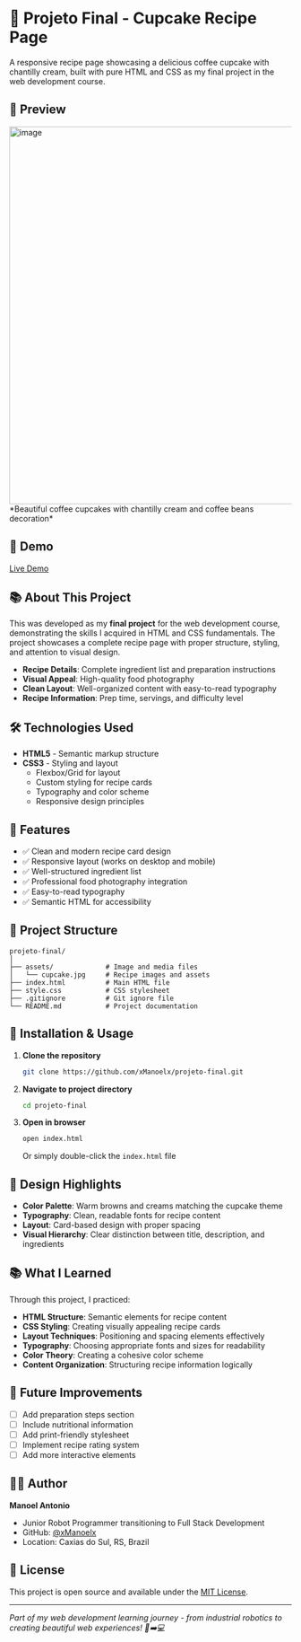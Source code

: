 # 🧁 Projeto Final - Cupcake Recipe Page

A responsive recipe page showcasing a delicious coffee cupcake with chantilly cream, built with pure HTML and CSS as my final project in the web development course.

## 📸 Preview

<img width="862" height="673" alt="image" src="https://github.com/user-attachments/assets/073242ba-97f1-4776-a5e4-d191b5398a9a" />
*Beautiful coffee cupcakes with chantilly cream and coffee beans decoration*

## 🚀 Demo

[Live Demo](https://xmanoelx.github.io/projeto-final-cupcake) <!-- Replace with your actual GitHub Pages URL -->

## 📚 About This Project

This was developed as my **final project** for the web development course, demonstrating the skills I acquired in HTML and CSS fundamentals. The project showcases a complete recipe page with proper structure, styling, and attention to visual design.

- **Recipe Details**: Complete ingredient list and preparation instructions
- **Visual Appeal**: High-quality food photography
- **Clean Layout**: Well-organized content with easy-to-read typography
- **Recipe Information**: Prep time, servings, and difficulty level

## 🛠️ Technologies Used

- **HTML5** - Semantic markup structure
- **CSS3** - Styling and layout
  - Flexbox/Grid for layout
  - Custom styling for recipe cards
  - Typography and color scheme
  - Responsive design principles

## 🎯 Features

- ✅ Clean and modern recipe card design
- ✅ Responsive layout (works on desktop and mobile)
- ✅ Well-structured ingredient list
- ✅ Professional food photography integration
- ✅ Easy-to-read typography
- ✅ Semantic HTML for accessibility

## 📁 Project Structure

```
projeto-final/
│
├── assets/             # Image and media files
│   └── cupcake.jpg     # Recipe images and assets
├── index.html          # Main HTML file
├── style.css           # CSS stylesheet
├── .gitignore          # Git ignore file
└── README.md           # Project documentation
```

## 🔧 Installation & Usage

1. **Clone the repository**
   ```bash
   git clone https://github.com/xManoelx/projeto-final.git
   ```

2. **Navigate to project directory**
   ```bash
   cd projeto-final
   ```

3. **Open in browser**
   ```bash
   open index.html
   ```
   Or simply double-click the `index.html` file

## 🎨 Design Highlights

- **Color Palette**: Warm browns and creams matching the cupcake theme
- **Typography**: Clean, readable fonts for recipe content
- **Layout**: Card-based design with proper spacing
- **Visual Hierarchy**: Clear distinction between title, description, and ingredients

## 📚 What I Learned

Through this project, I practiced:

- **HTML Structure**: Semantic elements for recipe content
- **CSS Styling**: Creating visually appealing recipe cards
- **Layout Techniques**: Positioning and spacing elements effectively
- **Typography**: Choosing appropriate fonts and sizes for readability
- **Color Theory**: Creating a cohesive color scheme
- **Content Organization**: Structuring recipe information logically

## 🔄 Future Improvements

- [ ] Add preparation steps section
- [ ] Include nutritional information
- [ ] Add print-friendly stylesheet
- [ ] Implement recipe rating system
- [ ] Add more interactive elements

## 👨‍💻 Author

**Manoel Antonio**
- Junior Robot Programmer transitioning to Full Stack Development
- GitHub: [@xManoelx](https://github.com/xManoelx)
- Location: Caxias do Sul, RS, Brazil

## 📄 License

This project is open source and available under the [MIT License](LICENSE).

---

*Part of my web development learning journey - from industrial robotics to creating beautiful web experiences! 🤖➡️💻*

